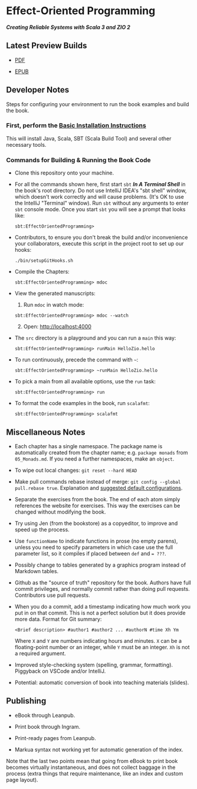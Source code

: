 # Effect-Oriented Programming

***Creating Reliable Systems with Scala 3 and ZIO 2***

## Latest Preview Builds

* [PDF](https://leanpub.com/s/fDHMG3a91OtuihppckOyMA.pdf)

* [EPUB](https://leanpub.com/s/fDHMG3a91OtuihppckOyMA.epub)

## Developer Notes

Steps for configuring your environment to run the book examples and build the book.

### First, perform the [Basic Installation Instructions](https://github.com/EffectOrientedProgramming/Examples#effect-oriented-programming-book-examples)

This will install Java, Scala, SBT (Scala Build Tool) and several other necessary tools.

### Commands for Building & Running the Book Code

* Clone this repository onto your machine.

* For all the commands shown here, first start `sbt` ***In A Terminal Shell***
  in the book's root directory.
  Do not use IntelliJ IDEA's "sbt shell" window, which doesn't work correctly and will cause problems.
  (It's OK to use the IntelliJ "Terminal" window).
  Run `sbt` without any arguments to enter `sbt` console mode.
  Once you start `sbt` you will see a prompt that looks like:

  ```text
  sbt:EffectOrientedProgramming>
  ```

* Contributors, to ensure you don't break the build and/or inconvenience your collaborators,
  execute this script in the project root to set up our hooks:

  ```text
  ./bin/setupGitHooks.sh
  ```

* Compile the Chapters:

  ```text
  sbt:EffectOrientedProgramming> mdoc
  ```

* View the generated manuscripts:
  1. Run `mdoc` in watch mode:

    ```text
    sbt:EffectOrientedProgramming> mdoc --watch
    ```

  2. Open: [http://localhost:4000](http://localhost:4000)

* The `src` directory is a playground and you can run a `main` this way:

  ```text
  sbt:EffectOrientedProgramming> runMain HelloZio.hello
  ```

* To run continuously, precede the command with `~`:

  ```text
  sbt:EffectOrientedProgramming> ~runMain HelloZio.hello
  ```

* To pick a main from all available options, use the `run` task:

  ```text
  sbt:EffectOrientedProgramming> run
  ```

* To format the code examples in the book, run `scalafmt`:

  ```text
  sbt:EffectOrientedProgramming> scalafmt
  ```

## Miscellaneous Notes

* Each chapter has a single namespace.
  The package name is automatically created from the chapter name; e.g. `package monads` from `05_Monads.md`.
  If you need a further namespaces, make an `object`.

* To wipe out local changes: `git reset --hard HEAD`

* Make pull commands rebase instead of merge: `git config --global pull.rebase true`.
  Explanation and [suggested default configurations](https://spin.atomicobject.com/2020/05/05/git-configurations-default/).

* Separate the exercises from the book. The end of each atom simply references
  the website for exercises. This way the exercises can be changed without
  modifying the book.

* Try using Jen (from the bookstore) as a copyeditor, to improve and
  speed up the process.

* Use `functionName` to indicate functions in prose (no empty parens), unless you need to specify parameters in which case use the full parameter list, so it compiles if placed between `def` and `= ???`.

* Possibly change to tables generated by a graphics program instead of Markdown tables.

* Github as the "source of truth" repository for the book. Authors have
  full commit privileges, and normally commit rather than doing pull requests.
  Contributors use pull requests.

* When you do a commit, add a timestamp indicating how
  much work you put in on that commit. This is not a perfect solution but it
  does provide more data. Format for Git summary:

  ```text
  <Brief description> #author1 #author2 ... #authorN #time Xh Ym
  ```

  Where `X` and `Y` are numbers indicating hours and minutes. `X` can be
  a floating-point number or an integer, while `Y` must be an integer. `Xh` is
  not a required argument.

* Improved style-checking system (spelling, grammar, formatting). Piggyback on
  VSCode and/or IntelliJ.

* Potential: automatic conversion of book into teaching materials (slides).

## Publishing

* eBook through Leanpub.

* Print book through Ingram.

* Print-ready pages from Leanpub.

* Markua syntax not working yet for automatic generation of the index.

Note that the last two points mean that going from eBook to print book becomes
virtually instantaneous, and does not collect baggage in the process (extra
things that require maintenance, like an index and custom page layout).
